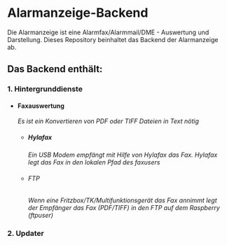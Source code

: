 # Alarmanzeige-Backend
Die Alarmanzeige ist eine Alarmfax/Alarmmail/DME - Auswertung und Darstellung. Dieses Repository beinhaltet das Backend 
der Alarmanzeige ab.

## Das Backend enthält:

### 1. Hintergrunddienste
- #### Faxauswertung  
   _Es ist ein Konvertieren von PDF oder TIFF Dateien in Text nötig_
  - ##### Hylafax  
    _Ein USB Modem empfängt mit Hilfe von Hylafax das Fax. Hylafax legt das Fax in den lokalen Pfad des faxusers_ 
  - ###### FTP  
    _Wenn eine Fritzbox/TK/Multifunktionsgerät das Fax annimmt legt der Empfänger das Fax (PDF/TIFF) in den FTP auf dem Raspberry (ftpuser)_
       
### 2. Updater 